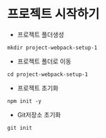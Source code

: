 # 프로젝트 시작하기

- 프로젝트 플더생성
```
mkdir project-webpack-setup-1
```
- 프로젝트 폴더로 이동
```
cd project-webpack-setup-1
```
- 프로젝트 초기화
```
npm init -y
```
- Git저장소 초기화
```
git init
```

